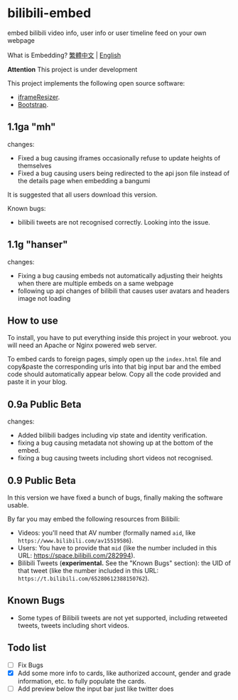 # bilibili-embed

embed bilibili video info, user info or user timeline feed on your own webpage

What is Embedding? [繁體中文](http://www.wibibi.com/info.php?tid=443) | [English](https://dev.twitter.com/web/embedded-tweets)

**Attention** This project is under development

This project implements the following open source software:

- [iframeResizer](https://davidjbradshaw.github.io/iframe-resizer/).
- [Bootstrap](https://getbootstrap.com).

## 1.1ga "mh"

changes:

- Fixed a bug causing iframes occasionally refuse to update heights of themselves
- Fixed a bug causing users being redirected to the api json file instead of the details page when embedding a bangumi

It is suggested that all users download this version.

Known bugs:

- bilibili tweets are not recognised correctly. Looking into the issue.

## 1.1g "hanser"

changes:

- Fixing a bug causing embeds not automatically adjusting their heights when there are multiple embeds on a same webpage
- following up api changes of bilibili that causes user avatars and headers image not loading

## How to use

To install, you have to put everything inside this project in your webroot. you will need an Apache or Nginx powered web server.

To embed cards to foreign pages, simply open up the `index.html` file and copy&paste the corresponding urls into that big input bar and the embed code should automatically appear below. Copy all the code provided and paste it in your blog.

## 0.9a Public Beta

changes:

- Added bilibili badges including vip state and identity verification.
- fixing a bug causing metadata not showing up at the bottom of the embed.
- fixing a bug causing tweets including short videos not recognised.

## 0.9 Public Beta

In this version we have fixed a bunch of bugs, finally making the software usable.

By far you may embed the following resources from Bilibili:

- Videos: you'll need that AV number (formally named `aid`, like `https://www.bilibili.com/av15519586`).
- Users: You have to provide that `mid` (like the number included in this URL: https://space.bilibili.com/282994).
- Bilibili Tweets (**experimental.** See the "Known Bugs" section): the UID of that tweet (like the number included in this URL: `https://t.bilibili.com/65280612388150762`).


## Known Bugs

- Some types of Bilibili tweets are not yet supported, including retweeted tweets, tweets including short videos.

## Todo list

- [ ] Fix Bugs
- [x] Add some more info to cards, like authorized account, gender and grade information, etc. to fully populate the cards.
- [ ] Add preview below the input bar just like twitter does
